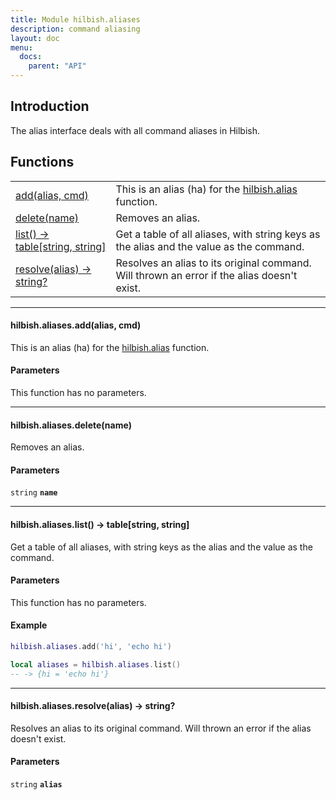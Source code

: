 ```yaml
---
title: Module hilbish.aliases
description: command aliasing
layout: doc
menu:
  docs:
    parent: "API"
---
```


## Introduction
The alias interface deals with all command aliases in Hilbish.

## Functions
|||
|----|----|
|<a href="#aliases.add">add(alias, cmd)</a>|This is an alias (ha) for the [hilbish.alias](../#alias) function.|
|<a href="#aliases.delete">delete(name)</a>|Removes an alias.|
|<a href="#aliases.list">list() -> table[string, string]</a>|Get a table of all aliases, with string keys as the alias and the value as the command.|
|<a href="#aliases.resolve">resolve(alias) -> string?</a>|Resolves an alias to its original command. Will thrown an error if the alias doesn't exist.|

<hr><div id='aliases.add'>
<h4 class='heading'>
hilbish.aliases.add(alias, cmd)
<a href="#aliases.add" class='heading-link'>
	<i class="fas fa-paperclip"></i>
</a>
</h4>

This is an alias (ha) for the [hilbish.alias](../#alias) function.  
#### Parameters
This function has no parameters.  
</div>

<hr><div id='aliases.delete'>
<h4 class='heading'>
hilbish.aliases.delete(name)
<a href="#aliases.delete" class='heading-link'>
	<i class="fas fa-paperclip"></i>
</a>
</h4>

Removes an alias.  
#### Parameters
`string` **`name`**  


</div>

<hr><div id='aliases.list'>
<h4 class='heading'>
hilbish.aliases.list() -> table[string, string]
<a href="#aliases.list" class='heading-link'>
	<i class="fas fa-paperclip"></i>
</a>
</h4>

Get a table of all aliases, with string keys as the alias and the value as the command.  
  
  
#### Parameters
This function has no parameters.  
#### Example
```lua
hilbish.aliases.add('hi', 'echo hi')

local aliases = hilbish.aliases.list()
-- -> {hi = 'echo hi'}
```
</div>

<hr><div id='aliases.resolve'>
<h4 class='heading'>
hilbish.aliases.resolve(alias) -> string?
<a href="#aliases.resolve" class='heading-link'>
	<i class="fas fa-paperclip"></i>
</a>
</h4>

Resolves an alias to its original command. Will thrown an error if the alias doesn't exist.  
#### Parameters
`string` **`alias`**  


</div>

